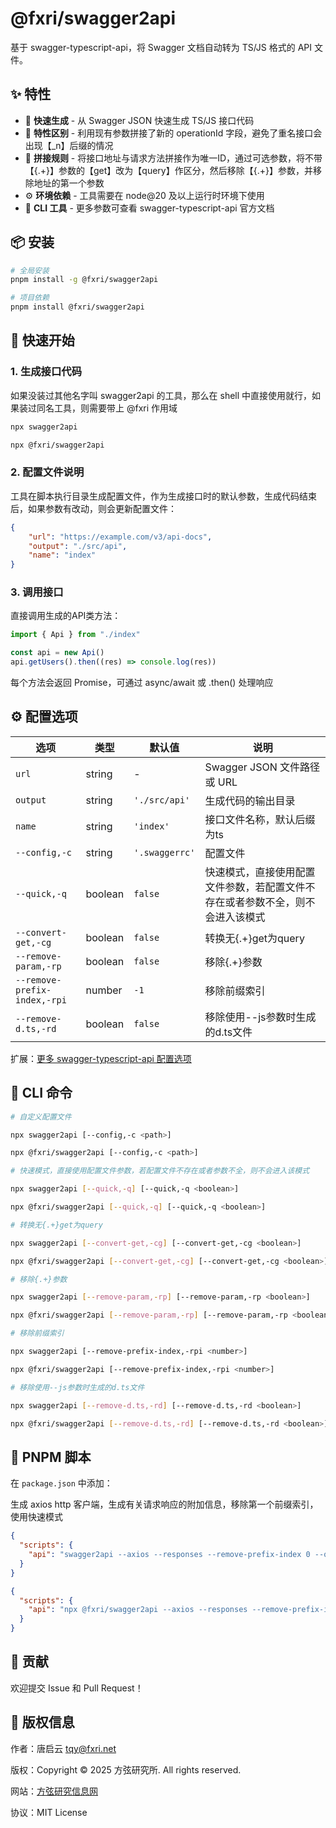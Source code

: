 # @fxri/swagger2api

基于 swagger-typescript-api，将 Swagger 文档自动转为 TS/JS 格式的 API 文件。

## ✨ 特性

- 🚀 **快速生成** - 从 Swagger JSON 快速生成 TS/JS 接口代码
- 📁 **特性区别** - 利用现有参数拼接了新的 operationId 字段，避免了重名接口会出现【_n】后缀的情况
- 📝 **拼接规则** - 将接口地址与请求方法拼接作为唯一ID，通过可选参数，将不带【{.+}】参数的【get】改为【query】作区分，然后移除【{.+}】参数，并移除地址的第一个参数
- ⚙️ **环境依赖** - 工具需要在 node@20 及以上运行时环境下使用
- 🔧 **CLI 工具** - 更多参数可查看 swagger-typescript-api 官方文档

## 📦 安装

```bash
# 全局安装
pnpm install -g @fxri/swagger2api

# 项目依赖
pnpm install @fxri/swagger2api
```

## 🚀 快速开始

### 1. 生成接口代码

如果没装过其他名字叫 swagger2api 的工具，那么在 shell 中直接使用就行，如果装过同名工具，则需要带上 @fxri 作用域

```bash
npx swagger2api
```

```bash
npx @fxri/swagger2api
```

### 2. 配置文件说明

工具在脚本执行目录生成配置文件，作为生成接口时的默认参数，生成代码结束后，如果参数有改动，则会更新配置文件：

```json
{
    "url": "https://example.com/v3/api-docs",
    "output": "./src/api",
    "name": "index"
}
```

### 3. 调用接口

直接调用生成的API类方法：

```typescript
import { Api } from "./index"

const api = new Api()
api.getUsers().then((res) => console.log(res))
```

每个方法会返回 Promise，可通过 async/await 或 .then() 处理响应

## ⚙️ 配置选项

| 选项 | 类型 | 默认值 | 说明 |
|------|------|--------|------|
| `url` | string | - | Swagger JSON 文件路径或 URL |
| `output` | string | `'./src/api'` | 生成代码的输出目录 |
| `name` | string | `'index'` | 接口文件名称，默认后缀为ts |
| `--config,-c` | string | `'.swaggerrc'` | 配置文件 |
| `--quick,-q` | boolean | `false` | 快速模式，直接使用配置文件参数，若配置文件不存在或者参数不全，则不会进入该模式 |
| `--convert-get,-cg` | boolean | `false` | 转换无{.+}get为query |
| `--remove-param,-rp` | boolean | `false` | 移除{.+}参数 |
| `--remove-prefix-index,-rpi` | number | `-1` | 移除前缀索引 |
| `--remove-d.ts,-rd` | boolean | `false` | 移除使用--js参数时生成的d.ts文件 |

扩展：[更多 swagger-typescript-api 配置选项](https://fig.io/manual/swagger-typescript-api)

## 🔧 CLI 命令

```bash
# 自定义配置文件

npx swagger2api [--config,-c <path>]

npx @fxri/swagger2api [--config,-c <path>]
```

```bash
# 快速模式，直接使用配置文件参数，若配置文件不存在或者参数不全，则不会进入该模式

npx swagger2api [--quick,-q] [--quick,-q <boolean>]

npx @fxri/swagger2api [--quick,-q] [--quick,-q <boolean>]
```

```bash
# 转换无{.+}get为query

npx swagger2api [--convert-get,-cg] [--convert-get,-cg <boolean>]

npx @fxri/swagger2api [--convert-get,-cg] [--convert-get,-cg <boolean>]
```

```bash
# 移除{.+}参数

npx swagger2api [--remove-param,-rp] [--remove-param,-rp <boolean>]

npx @fxri/swagger2api [--remove-param,-rp] [--remove-param,-rp <boolean>]
```

```bash
# 移除前缀索引

npx swagger2api [--remove-prefix-index,-rpi <number>]

npx @fxri/swagger2api [--remove-prefix-index,-rpi <number>]
```

```bash
# 移除使用--js参数时生成的d.ts文件

npx swagger2api [--remove-d.ts,-rd] [--remove-d.ts,-rd <boolean>]

npx @fxri/swagger2api [--remove-d.ts,-rd] [--remove-d.ts,-rd <boolean>]
```

## 📝 PNPM 脚本

在 `package.json` 中添加：

生成 axios http 客户端，生成有关请求响应的附加信息，移除第一个前缀索引，使用快速模式

```json
{
  "scripts": {
    "api": "swagger2api --axios --responses --remove-prefix-index 0 --quick"
  }
}

{
  "scripts": {
    "api": "npx @fxri/swagger2api --axios --responses --remove-prefix-index 0 --quick"
  }
}
```

## 🤝 贡献

欢迎提交 Issue 和 Pull Request！

## 📄 版权信息

作者：唐启云 <tqy@fxri.net>

版权：Copyright © 2025 方弦研究所. All rights reserved.

网站：[方弦研究信息网](https://fxri.net:444/)

协议：MIT License